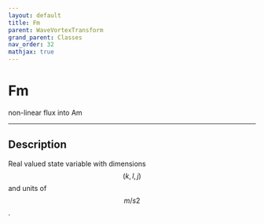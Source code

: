 ```yaml
---
layout: default
title: Fm
parent: WaveVortexTransform
grand_parent: Classes
nav_order: 32
mathjax: true
---
```


#  Fm

non-linear flux into Am


---

## Description
Real valued state variable with dimensions $$(k,l,j)$$ and units of $$m/s2$$.

